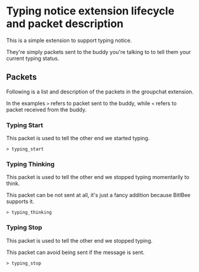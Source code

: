 Typing notice extension lifecycle and packet description
========================================================
This is a simple extension to support typing notice.

They're simply packets sent to the buddy you're talking to to tell them your current
typing status.

Packets
-------
Following is a list and description of the packets in the groupchat extension.

In the examples `>` refers to packet sent to the buddy, while `<` refers to packet received
from the buddy.

### Typing Start

This packet is used to tell the other end we started typing.

```
> typing_start
```

### Typing Thinking

This packet is used to tell the other end we stopped typing momentarily to think.

This packet can be not sent at all, it's just a fancy addition because BitlBee supports it.

```
> typing_thinking
```

### Typing Stop

This packet is used to tell the other end we stopped typing.

This packet can avoid being sent if the message is sent.

```
> typing_stop
```
